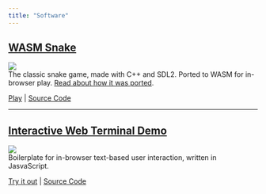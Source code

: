 ```yaml
---
title: "Software"
---
```

## [WASM Snake](/snake-wasm)  
![](/images/snake.png)  
The classic snake game, made with C++ and SDL2. Ported to WASM for in-browser play. [Read about how it was ported](/posts/2020-07-13-sdl2-game-to-wasm/).
  

[Play](/snake-wasm) | [Source Code](https://github.com/mattConn/snake-game)  


---

## [Interactive Web Terminal Demo](/interactive-web-terminal)  
![](/images/terminal.png)  
Boilerplate for in-browser text-based user interaction, written in JasvaScript.  

[Try it out](/interactive-web-terminal) | [Source Code](https://github.com/mattConn/interactive-web-terminal)  

